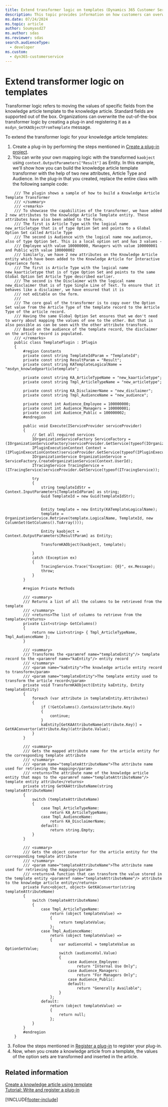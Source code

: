 ```yaml
---
title: Extend transformer logic on templates (Dynamics 365 Customer Service) | MicrosoftDocs
description: This topic provides information on how customers can overwrite transformer logic in Dynamics 365 Customer Service.
ms.date: 07/24/2024
ms.topic: article
author: Soumyasd27
ms.author: sdas
ms.reviewer: sdas
search.audienceType: 
  - developer
ms.custom: 
  - dyn365-customerservice
---
```

# Extend transformer logic on templates

Transformer logic refers to moving the values of specific fields from the knowledge article template to the knowledge article. Standard fields are supported out of the box. Organizations can overwrite the out-of-the-box transformer logic by creating a plug-in and registering it as a `msdyn_GetKAObjectFromTemplate` message.

To extend the transformer logic for your knowledge article templates:

1. Create a plug-in by performing the steps mentioned in [Create a plug-in project](/powerapps/developer/common-data-service/tutorial-write-plug-in#BKMK_create).
2. You can write your own mapping logic with the transformed `kaobject` using `context.OutputParameters["Result"]` as Entity. In this example, we'll show how you can build the knowledge article template transformer with the help of two new attributes, Article Type and Audience. In the plug-in that you created, replace the entire class with the following sample code:

```/// <summary>
	/// The plugin shows a sample of how to build a Knowledge Article Template Transformer
	/// </summary>
	/// <remarks>
	/// To showcase the capabilities of the transformer, we have added 2 new attributes to the Knowledge Article Template entity. These attributes have also been added to the form.
	/// The first is Article Type with the logical name new_articletype that is of type Option Set and points to a Global Option Set called Article Type
	/// The second is Audience with the logical name new_audience, also of type Option Set. This is a local option set and has 3 values - 
	/// Employee with value 100000000, Managers with value 100000001 and Public with value 100000002
	/// Similarly, we have 2 new attributes on the Knowledge Article entity which have been added to the Knowledge Article for Interactive Experience form.
	/// The first is Article Type with the logical name new_kaarticletype that is of type Option Set and points to the same Global Option Set Article Type described earlier.
	/// The second is the Disclaimer with the logical name new_disclaimer that is of type Single Line of Text. To ensure that it behaves like a disclaimer, we have ensured that it is
	/// not editable on the form.
	/// 
	/// The core goal of the transformer is to copy over the Option Set value from the Article Type of the template record to the Article Type of the article record.
	/// Having the same Global Option Set ensures that we don't need to worry about mapping the values of one to the other. But that is also possible as can be seen with the other attribute transform.
	/// Based on the audience of the template record, the disclaimer on the article record is populated.
	/// </remarks>
	public class TemplatePlugin : IPlugin
	{
		#region Constants
		private const string TemplateIdParam = "TemplateId";
		private const string ResultParam = "Result";
		private const string KATemplateLogicalName = "msdyn_knowledgearticletemplate";

		private const string KA_ArticleTypeName = "new_kaarticletype";
		private const string Tmpl_ArticleTypeName = "new_articletype";

		private const string KA_DisclaimerName = "new_disclaimer";
		private const string Tmpl_AudienceName = "new_audience";

		private const int Audience_Employee = 100000000;
		private const int Audience_Managers = 100000001;
		private const int Audience_Public = 100000002;
		#endregion

		public void Execute(IServiceProvider serviceProvider)
		{
			// Get all required services
			IOrganizationServiceFactory ServiceFactory = (IOrganizationServiceFactory)serviceProvider.GetService(typeof(IOrganizationServiceFactory));
			IPluginExecutionContext Context = (IPluginExecutionContext)serviceProvider.GetService(typeof(IPluginExecutionContext));
			IOrganizationService OrganizationService = ServiceFactory.CreateOrganizationService(Context.UserId);
			ITracingService TracingService = (ITracingService)serviceProvider.GetService(typeof(ITracingService));

			try
			{
				string templateIdStr = Context.InputParameters[TemplateIdParam] as string;
				Guid TemplateId = new Guid(templateIdStr);

				
				Entity template = new Entity(KATemplateLogicalName);
				template = OrganizationService.Retrieve(template.LogicalName, TemplateId, new ColumnSet(GetColumns().ToArray()));
				
				Entity kaobject = Context.OutputParameters[ResultParam] as Entity;

				TransformKAObject(kaobject, template);

			}
			catch (Exception ex)
			{
				TracingService.Trace("Exception: {0}", ex.Message);
				throw;
			}
		}

		#region Private Methods

		/// <summary>
		/// Returns a list of all the columns to be retrieved from the template
		/// </summary>
		/// <returns>The list of columns to retrieve from the template</returns>
		private List<string> GetColumns()
		{
			return new List<string> { Tmpl_ArticleTypeName, Tmpl_AudienceName };
		}

		/// <summary>
		/// Transforms the <paramref name="templateEntity"/> template record to the <paramref name="kaEntity"/> entity record
		/// </summary>
		/// <param name="kaEntity">The knowledge article entity record to transform</param>
		/// <param name="templateEntity">The template entity used to transform the article record</param>
		private void TransformKAObject(Entity kaEntity, Entity templateEntity)
		{
			foreach (var attribute in templateEntity.Attributes)
			{
				if (!GetColumns().Contains(attribute.Key))
				{
					continue;
				}
				kaEntity[GetKAAttributeName(attribute.Key)] = GetKAConvertor(attribute.Key)(attribute.Value);
			}
		}

		/// <summary>
		/// Gets the mapped attribute name for the article entity for the corresponding template attribute
		/// </summary>
		/// <param name="templateAttributeName">The attribute name used for retrieving the mapping</param>
		/// <returns>The attribute name of the knowledge article entity that maps to the <paramref name="templateAttributeName"/> template entity attribute</returns>
		private string GetKAAttributeName(string templateAttributeName)
		{
			switch (templateAttributeName)
			{
				case Tmpl_ArticleTypeName:
					return KA_ArticleTypeName;
				case Tmpl_AudienceName:
					return KA_DisclaimerName;
				default:
					return string.Empty;
			}
		}

		/// <summary>
		/// Gets the object convertor for the article entity for the corresponding template attribute
		/// </summary>
		/// <param name="templateAttributeName">The attribute name used for retrieving the mapping</param>
		/// <returns>A function that can transform the value stored in the template entity <paramref name="templateAttributeName"/> attribute to the knowledge article entity</returns>
		private Func<object, object> GetKAConvertor(string templateAttributeName)
		{
			switch (templateAttributeName)
			{
				case Tmpl_ArticleTypeName:
					return (object templateValue) =>
					{
						return templateValue;
					};
				case Tmpl_AudienceName:
					return (object templateValue) =>
					{
						var audienceVal = templateValue as OptionSetValue;
						switch (audienceVal.Value)
						{
							case Audience_Employee:
								return "Internal Use Only";
							case Audience_Managers:
								return "For Managers Only";
							case Audience_Public:
							default:
								return "Generally Available";
						}
					};
				default:
					return (object templateValue) =>
					{
						return null;
					};
			}
		}
		#endregion
	}
```
3. Follow the steps mentioned in [Register a plug-in](/powerapps/developer/common-data-service/tutorial-write-plug-in#BKMK_register) to register your plug-in.
4. Now, when you create a knowledge article from a template, the values of the option sets are transformed and inserted in the article.

## Related information

[Create a knowledge article using template](create-knowledge-article-using-template.md)<br />
[Tutorial: Write and register a plug-in](/powerapps/developer/common-data-service/tutorial-write-plug-in)


[!INCLUDE[footer-include](../../includes/footer-banner.md)]
